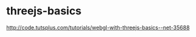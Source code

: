 threejs-basics
==============

http://code.tutsplus.com/tutorials/webgl-with-threejs-basics--net-35688
